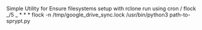 Simple Utility for
Ensure filesystems setup with rclone
run using cron / flock
_/5 _ \* \* \* flock -n /tmp/google_drive_sync.lock /usr/bin/python3 path-to-sprypt.py

